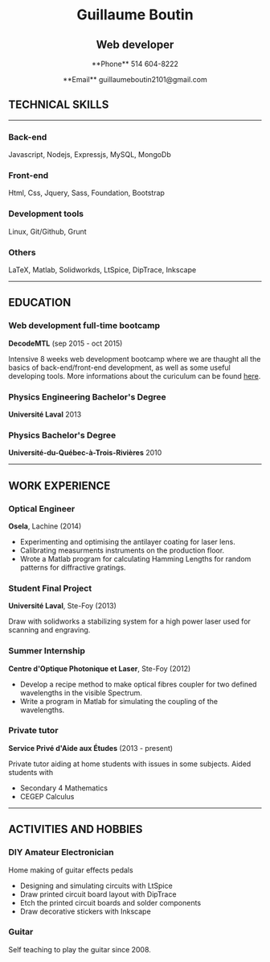 <h1 align="center">Guillaume Boutin</h1>
<h2 align="center">Web developer</h2>
<p align="center">**Phone** 514 604-8222</p>
<p align="center">**Email** guillaumeboutin2101@gmail.com</p>

##   TECHNICAL SKILLS
- - -
###  Back-end
Javascript, Nodejs, Expressjs, MySQL, MongoDb

### Front-end
Html, Css, Jquery, Sass, Foundation, Bootstrap

### Development tools
Linux, Git/Github, Grunt

### Others
LaTeX, Matlab, Solidworkds, LtSpice, DipTrace, Inkscape
- - -

##  EDUCATION
### Web development full-time bootcamp
**DecodeMTL** (sep 2015 - oct 2015)

Intensive 8 weeks web development bootcamp where we are thaught all the basics
of back-end/front-end development, as well as some useful developing tools. More
informations about the curiculum can be found
[here](http://www.decodemtl.com/web-development-full-time/).

### Physics Engineering Bachelor's Degree
**Université Laval** 2013

### Physics Bachelor's Degree
**Université-du-Québec-à-Trois-Rivières** 2010

- - -

##  WORK EXPERIENCE

### Optical Engineer
**Osela**, Lachine (2014)

*   Experimenting and optimising the antilayer coating for laser lens.
*   Calibrating measurments instruments on the production floor.
*   Wrote a Matlab program for calculating Hamming Lengths for random patterns
for diffractive gratings.

### Student Final Project
**Université Laval**, Ste-Foy (2013)

Draw with solidworks a stabilizing system for a high power laser used for
scanning and engraving.

### Summer Internship
**Centre d'Optique Photonique et Laser**, Ste-Foy (2012)

*   Develop a recipe method to make optical fibres coupler for two defined
wavelengths in the visible Spectrum.
*   Write a program in Matlab for simulating the coupling of the wavelengths.

### Private tutor
**Service Privé d'Aide aux Études** (2013 - present)

Private tutor aiding at home students with issues in some subjects. Aided
students with

*   Secondary 4 Mathematics
*   CEGEP Calculus

- - -

##  ACTIVITIES AND HOBBIES
### DIY Amateur Electronician

Home making of guitar effects pedals
*   Designing and simulating circuits with LtSpice
*   Draw printed circuit board layout with DipTrace
*   Etch the printed circuit boards and solder components
*   Draw decorative stickers with Inkscape

### Guitar
Self teaching to play the guitar since 2008.